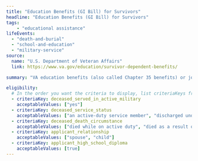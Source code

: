```yaml
---
title: "Education Benefits (GI Bill) for Survivors"
headline: "Education Benefits (GI Bill) for Survivors"
tags:
    - "educational assistance"
lifeEvents:
  - "death-and-burial"
  - "school-and-education"
  - "military-service"
source:
  name: "U.S. Department of Veteran Affairs"
  link: https://www.va.gov/education/survivor-dependent-benefits/

summary: "VA education benefits (also called Chapter 35 benefits) or job training through a GI Bill program may be available for dependents and survivors of a Veteran."

eligibility:
  # In the order you want the criteria to display, list criteriaKeys from the csv here, each followed by a comma-separated list of which values indicate eligibility for that criteria. Wrap individual values in quotes if they have inner commas.
  - criteriaKey: deceased_served_in_active_military
    acceptableValues: ["yes"]
  - criteriaKey: deceased_service_status
    acceptableValues: ["an active-duty service member", "discharged under conditions other than dishonorable"]
  - criteriaKey: deceased_death_circumstance
    acceptableValues: ["died while on active duty", "died as a result of a service-connected disability or illness"]
  - criteriaKey: applicant_relationship
    acceptableValues: ["spouse", "child"]
  - criteriaKey: applicant_high_school_diploma
    acceptableValues: [true]
---
```

